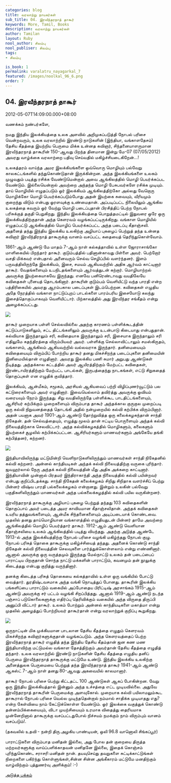 ```yaml
---
categories: blog
title: வரலாற்று நாயகர்கள்
sub_title: 04. இரவீந்தரநாத் தாகூர்
keywords: More, Tamil, Books
description: வரலாற்று நாயகர்கள்
author: Tamilan
layout: Ruby
nool_author: சிலம்பு
nool_publiser: சிலம்பு
tags:
- சிலம்பு

is_book: 1
permalink: varalatru_nayagarkal_7
featured: /images/noolkal_96_6.png
order: 7
---
```



## 04. இரவீந்தரநாத் தாகூர்

2012-05-07T14:09:00.000+08:00

வணக்கம் நண்பர்களே,

நமது இந்திய இலக்கியத்தை உலக அளவில் அறிமுகப்படுத்தி நோபல் பரிசை வென்றவரும், உலக வரலாற்றில் இரண்டு நாடுகளின் (இந்தியா, வங்காளதேசம்) தேசிய கீதத்தை இயற்றிய பெருமை மிக்க உன்னத கவிஞர், சிந்தனையாளருமான இரவீந்தரநாத் தாகூரின் 150-ஆவது பிறந்த தினமான இன்று மே-07 (07/05/2012) அவரது வாழ்க்கை வரலாற்றை பதிவு செய்வதில் மகிழ்ச்சியடைகிறேன்...!

உலகத்தரம் வாய்ந்த அமர இலக்கியங்களை ஒவ்வொரு மொழியும் பல்வேறு காலகட்டங்களில் தந்துகொண்டுதான் இருக்கின்றன. அந்த இலக்கியங்களை உலகம் முழுவதும் படித்து ரசிக்க வேண்டுமென்றால் அவை ஆங்கிலத்தில் மொழி பெயர்க்கப்பட வேண்டும். இல்லையென்றால் அவற்றை அந்தந்த மொழி பேசுபவர்களே ரசிக்க முடியும். தாய் மொழியில் எழுதப்படும் ஓர் இலக்கியம் ஆங்கிலத்திற்கோ அல்லது வேறொரு மொழிக்கோ மொழி பெயர்க்கப்படும்போது அதன் இயற்கை சுவையும், வீரியமும் குறைந்து விடும் என்பது ஓரளவுக்கு உண்மைதான். அப்படிப்பட்ட நிலையிலும் ஆங்கில உலகத்தை கவரும் ஓர் வேற்று மொழி படைப்புதான் பிரசித்திப் பெற்ற நோபல் பரிசுக்குத் தகுதி பெறுகிறது. இந்திய இலக்கியத்தை பொறுத்தமட்டில் இதுவரை ஒரே ஒரு இலக்கியத்திற்குதான் அந்த கெளரவம் வழங்கப்பட்டிருக்கிறது. வங்காள மொழியில் எழுதப்பட்டு ஆங்கிலத்தில் மொழிப் பெயர்க்கப்பட்ட அந்த படைப்பு கீதாஞ்சலி. அதனைத் தந்து இந்திய இலக்கிய உலகிற்கு அழியாப் புகழைப் பெற்றுத் தந்த உன்னத கவிஞர் இரவீந்திரநாத் தாகூருக்கு வானம் வசப்பட்ட கதையைத் தெரிந்துகொள்வோம்.

1861-ஆம் ஆண்டு மே மாதம் 7-ஆம் நாள் கல்கத்தாவில் உள்ள ஜோராசாங்கோ மாளிகையில் பிறந்தார் தாகூர். குடும்பத்தில் பதினான்காவது பிள்ளை அவர். பெற்றோர் வசதி மிக்கவர் என்பதால் அனைவரும் செல்வ செழிப்பில் வளர்ந்தனர். இளம் பருவத்திலிருந்தே இலக்கியம், இசை, சமயம் ஆகியவற்றில் அதிக ஆர்வம் காட்டினார் தாகூர். வேதங்களையும் உபநிடதங்களையும் ஆர்வத்துடன் கற்றார். மொழியாற்றல் அவருக்கு இயற்கையாகவே இருந்தது. எனவே பனிரெண்டாவது வயதிலேயே கவிதைகள் புனையத் தொடங்கினார். தாகூரின் குடும்பம் வெளியிட்டு வந்த பாரதி என்ற பத்திரிகையில் அவரது ஆரம்பகால படைப்புகள் இடம்பெற்றன. கவிதைகள் எழுதிய அதே நேரத்தில் வங்காள நாட்டுப்புறப் பாடல்களை பாரம்பரிய இசையோடு கலந்து இசைத்தொகுப்பாகவும் வெளியிட்டார். பிற்காலத்தில் அது இரவீந்தர சங்கீதம் என்று அழைக்கப்பட்டது.

![](http://4.bp.blogspot.com/-FQTT_9yaQm4/T6YcBLWmdEI/AAAAAAAABmk/XpcUsBE3zb0/s320/tagore1.jpg)

தாகூர் முறையாக பள்ளி செல்லவில்லை அதற்கு காரணம் பள்ளிக்கூடத்தின் கட்டுப்பாடுகளிலும், சட்ட திட்டங்களிலும் அவருக்கு உடன்பாடு கிடையாது என்பதுதான். கல்வியாக இருந்தாலும் சரி, கவிதையாக இருந்தாலும் சரி, இசையாக இருந்தாலும் சரி எதிலுமே சுதந்திரத்தை விரும்பியவர் அவர். பள்ளிக்கு செல்லாவிட்டாலும் சமஸ்கிருதம், வங்காளம், ஆங்கிலம் ஆகியவற்றில் வல்லவராக இருந்தார். தனிமையையும் கவிதையையும் விரும்பிப் போற்றிய தாகூர் தனது மிகச்சிறந்த படைப்புகளை தனிமையின் இனிமையில்தான் எழுதினார். அவரது இலக்கிய பணி சுமார் அறுபது ஆண்டுகள் நீடித்தது. அந்தக்கால கட்டத்தில் அவர் ஆயிரத்திற்கும் மேற்பட்ட கவிதைகள், இரண்டாயிரத்திற்கும் மேற்பட்ட பாடல்கள், இருபத்தைந்து நாடகங்கள், எட்டு சிறுகதைத் தொகுப்புகள் என எழுதிக் குவித்தார்.

இலக்கியம், ஆன்மீகம், சமூகம், அரசியல் ஆகியவைப் பற்றி விழிப்புணர்வூட்டும் பல கட்டுரைகளையும் அவர் எழுதினார். இவையெல்லாம் தவிர்த்து அவருக்கு ஓவியம் வரையவும் நேரம் இருந்தது. சிறு வயதிலிருந்தே பள்ளிக்கூட பாடதிட்டங்களையும், ஆசிரியர் கற்பிக்கும் முறைகளையும் விரும்பாத தாகூர் அந்தக்கால குருகுல முறைப்படி ஒரு கல்வி நிறுவனத்தைத் தொடங்கி அதில் நன்முறையில் கல்வி கற்பிக்க விரும்பினார். அதன் பயனாக அவர் 1901-ஆம் ஆண்டு தோற்றுவித்த ஒரு கலைக்கழகந்தான் சாந்தி நிகேதன். தன் செல்வத்தையும், எழுத்து மூலம் தான் ஈட்டிய பொருளையும் அந்தக் கல்வி நிலையத்திற்காக செலவிட்டார். அந்த கல்விக்கழகத்தில் மொழிகளும், கலைகளும் இயற்கைச் சூழலில் கற்பிக்கப்பட்டன. ஆசிரியர்களும் மாணவர்களும் அங்கேயே தங்கி கற்பித்தனர், கற்றனர்.

![](http://4.bp.blogspot.com/-N56rPLrR5hE/T6YcUc7TkuI/AAAAAAAABm0/F0yPTjFUhQM/s320/Arunan+kapilan30.JPG)

இந்தியாவிலிருந்து மட்டுமின்றி வெளிநாடுகளிலிருந்தும் மாணவர்கள் சாந்தி நிகேதனில் கல்வி கற்றனர். அன்னல் காந்தியடிகள் அந்தக் கல்வி நிலையத்திற்கு வருகை புரிந்தார். ஜவஹர்லால் நேரு அந்தக் கல்வி நிலையத்தின் மீது அதிக அக்கறை காட்டினார். இந்தியாவின் முன்னால் பிரதமர் இந்திராகாந்தி அந்த நிலையத்தில் கல்வி பயின்றவர் என்பது குறிப்பிடதக்கது. சாந்தி நிகேதன் கலைக்கழகம் சிறிது சிறிதாக வளர்ச்சிப் பெற்று பின்னர் விஷ்வ பாரதி பல்கலைக்கழகம் என்றானது. இன்றும் உலகின் பல்வேறு பகுதிகளிலிருந்தும் மாணவர்கள் அந்த பல்கலைக்கழத்தில் கல்வி பயில வருகின்றனர்.

இரவீந்தரநாத் தாகூருக்கு அழியாப் புகழை பெற்றுத் தந்தது 103 கவிதைகளின் தொகுப்பாய் அவர் படைத்த அமர காவியமான கீதாஞ்சலிதான். அந்தக் கவிதைகள் உயரிய தத்துவங்களையும், ஆன்மீக சிந்தனைகளையும் அடிப்படையாக் கொண்டவை. முதலில் தனது தாய்மொழியான வங்காளத்தில் எழுதியதுடன் பின்னர் தாமே அவற்றை ஆங்கிலத்தில் மொழிப் பெயர்த்தார் தாகூர். 1912-ஆம் ஆண்டு வெளியான கீதாஞ்சலியை உலகம் ஆங்கிலத்தில் படித்து வியந்தது. அதற்கு அடுத்த ஆண்டே 1913-ல் அந்த இலக்கியத்திற்கு நோபல் பரிசை வழங்கி மகிழ்ந்தது நோபல் குழு. நோபல் பரிசுத் தொகை தாகூருக்கு மகிழ்ச்சியைத் தந்தது. அதனைக் கொண்டு சாந்தி நிகேதன் கல்வி நிலையத்தின் செலவுகளை பார்த்துக்கொள்ளலாம் என்று எண்ணினார். ஆனால் அவருக்கு ஒரு வருத்தமும் இருந்தது மேல்நாட்டு உலகம் தன் படைப்பைப் பாராட்டிய பிறகுதான் சொந்த நாட்டு மக்களின் பாராட்டும், கவனமும் தன் நூலுக்கு கிடைத்தது என்பது குறித்து வருந்தினார்.

தனக்கு கிடைத்த பரிசுத் தொகையை கல்கத்தாவில் உள்ள ஒரு வங்கியில் போட்டு வைத்தார். துரதிஷ்டவசமாக அந்த வங்கி நொடித்துப் போனது. தாகூரின் இலக்கிய பங்களிப்பை பாராட்டும் வகையில் அப்போதைய பிரிட்டிஷ் அரசாங்கம் 1915-ஆம் ஆண்டு அவருக்கு சர் பட்டம் வழங்கி சிறப்பித்தது. ஆனால் 1919-ஆம் ஆண்டு நடந்த பஞ்சாப் படுகொலைகளுக்கு எதிர்ப்பு தெரிவிக்கும் வகையில் அந்த விருதை திருப்பி அனுப்பி விட்டார் தாகூர். உலகம் போற்றும் அன்னல் காந்தியடிகளை மகாத்மா என்று முதலில் அழைத்துப் போற்றியவர் தாகூர்தான் என்று வரலாற்றுக் குறிப்பு கூறுகிறது.

![](http://2.bp.blogspot.com/-n4AAryH9L2Q/T6Ych9HoRAI/AAAAAAAABm8/QFQgwi8irus/s320/Arunan+kapilan15.JPG)

ஒருநாட்டின் மிக முக்கியமான பாடலான தேசிய கீதத்தை எழுதும் கெளரவம் மிகச்சிறந்த கவிஞர்களுக்குதான் வழங்கப்படும். அந்த கெளரவத்தைப் பெற்ற இரவீந்தரநாத் தாகூர் எழுதித் தந்த இந்திய தேசிய கீதம்தான் ஜன கண மண இந்தியாவிற்கு மட்டுமல்ல வங்காள தேசத்திற்கும் அவர்தான் தேசிய கீதத்தை எழுதித் தந்தார். உலக வரலாற்றில் இரண்டு நாடுகளின் தேசிய கீதத்தை எழுதிய தனிப் பெருமை இரவீந்தரநாத் தாகூருக்கு மட்டுமே உண்டு. இந்திய இலக்கிய உலகிற்கு அனைத்துலக பெருமையை பெற்றுத் தந்த இரவீந்தரநாத் தாகூர் 1941-ஆம் ஆண்டு ஆகஸ்ட் 7-ஆம் நாள் தனது 80-ஆவது அகவையில் காலமானார்.

தாகூர் நோபல் பரிசை பெற்று கிட்டதட்ட 100 ஆண்டுகள் ஆகப் போகின்றன. வேறு ஒரு இந்திய இலக்கியத்தால் இன்னும் அந்த உச்சத்தை எட்ட முடியவில்லை. அதுவே இரவீந்தரநாத் தாகூரின் பெருமைக்கு அளவுகோல். முறையாக கல்வி பயிலாமலும்கூட தாகூரால் நோபல் பரிசை வெல்ல முடிந்ததென்றால் நம்மால் சாதிக்க முடியாதது எது? என்ற கேள்வியை நாம் கேட்டுக்கொள்ள வேண்டும். ஓர் இலக்கை வகுத்துக் கொண்டு தன்னம்பிக்கையையும், விடா முயற்சியையும் உரமாக விதைத்து தைரியமாக முன்னேறினால் தாகூருக்கு வசப்பட்டதுபோல் நிச்சயம் நமக்கும் நாம் விரும்பும் வானம் வசப்படும்!.

(தகவலில் உதவி - நன்றி திரு.அழகிய பாண்டியன், ஒலி 96.8 வானொலி சிங்கப்பூர்)

பாராட்டுகளை விரும்பாத மனிதன் இல்லை, அது போல தன் குறையை திருத்த மற்றவர்களுக்கு வாய்ப்பளிக்காதவன் மனிதனே இல்லை, இதைக் கொஞ்சம் புரிந்துகொண்ட சராசரி மனிதன் நான். தயவுசெய்து தவறுகளை சுட்டிக்காட்டுங்கள் நிறைகளை பகிர்ந்து கொள்ளுங்கள்,சின்ன சின்ன அங்கீகாரம் மட்டுமே மனதிற்கும் வாழ்விற்கும் புத்துணர்வு அளிக்கும்! :-)

[அடுத்த பக்கம்](varalatru_nayagarkal_8)